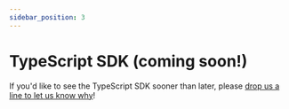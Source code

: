 ```yaml
---
sidebar_position: 3
---
```


# TypeScript SDK (coming soon!)

If you'd like to see the TypeScript SDK sooner than later, please [drop us a line to let us know why](mailto:support@codecomet.io)!